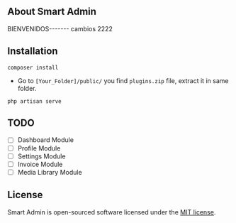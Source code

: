 ## About Smart Admin
BIENVENIDOS-------
cambios  2222
## Installation

```
composer install
```

- Go to `[Your_Folder]/public/` you find `plugins.zip` file, extract it in same folder.

```
php artisan serve
```
## TODO

- [ ] Dashboard Module
- [ ] Profile Module
- [ ] Settings Module
- [ ] Invoice Module
- [ ] Media Library Module

## License

Smart Admin is open-sourced software licensed under the [MIT license](https://opensource.org/licenses/MIT).
